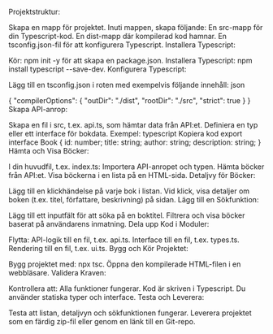 Projektstruktur:

Skapa en mapp för projektet.
Inuti mappen, skapa följande:
En src-mapp för din Typescript-kod.
En dist-mapp där kompilerad kod hamnar.
En tsconfig.json-fil för att konfigurera Typescript.
Installera Typescript:

Kör: npm init -y för att skapa en package.json.
Installera Typescript: npm install typescript --save-dev.
Konfigurera Typescript:

Lägg till en tsconfig.json i roten med exempelvis följande innehåll:
json

{
  "compilerOptions": {
    "outDir": "./dist",
    "rootDir": "./src",
    "strict": true
  }
}
Skapa API-anrop:

Skapa en fil i src, t.ex. api.ts, som hämtar data från API:et.
Definiera en typ eller ett interface för bokdata. Exempel:
typescript
Kopiera kod
export interface Book {
  id: number;
  title: string;
  author: string;
  description: string;
}
Hämta och Visa Böcker:

I din huvudfil, t.ex. index.ts:
Importera API-anropet och typen.
Hämta böcker från API:et.
Visa böckerna i en lista på en HTML-sida.
Detaljvy för Böcker:

Lägg till en klickhändelse på varje bok i listan.
Vid klick, visa detaljer om boken (t.ex. titel, författare, beskrivning) på sidan.
Lägg till en Sökfunktion:

Lägg till ett inputfält för att söka på en boktitel.
Filtrera och visa böcker baserat på användarens inmatning.
Dela upp Kod i Moduler:

Flytta:
API-logik till en fil, t.ex. api.ts.
Interface till en fil, t.ex. types.ts.
Rendering till en fil, t.ex. ui.ts.
Bygg och Kör Projektet:

Bygg projektet med: npx tsc.
Öppna den kompilerade HTML-filen i en webbläsare.
Validera Kraven:

Kontrollera att:
Alla funktioner fungerar.
Kod är skriven i Typescript.
Du använder statiska typer och interface.
Testa och Leverera:

Testa att listan, detaljvyn och sökfunktionen fungerar.
Leverera projektet som en färdig zip-fil eller genom en länk till en Git-repo.